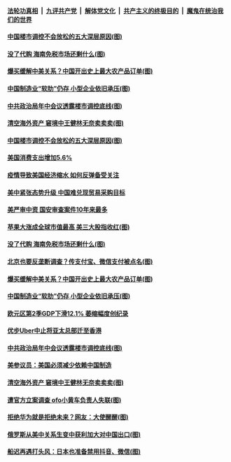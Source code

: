 

####  [法轮功真相](../../../../basic/blob/master/README.md?t=08020731) &nbsp;|&nbsp; [九评共产党](../../../../9ping.md/blob/master/README.md?t=08020731) &nbsp;|&nbsp; [解体党文化](../../../../jtdwh.md/blob/master/README.md?t=08020731)  &nbsp;|&nbsp; [共产主义的终极目的](../../../../gczydzjmd.md/blob/master/README.md?t=08020731) &nbsp;|&nbsp; [魔鬼在统治我们的世界](../../../../mgztzwmdsj.md/blob/master/README.md?t=08020731) 

#### [中国楼市调控不会放松的五大深层原因(图)](../pages/p5/941568.md?t=08020731) 

#### [没了代购 海南免税市场还剩什么(图)](../pages/p5/941511.md?t=08020731) 

#### [爆买缓解中美关系？中国开出史上最大农产品订单(图)](../pages/p5/941477.md?t=08020731) 

#### [中国制造业“软肋”仍存 小型企业依旧承压(图)](../pages/p5/941478.md?t=08020731) 

#### [中共政治局年中会议透露楼市调控底线(图)](../pages/p5/941462.md?t=08020731) 

#### [清空海外资产 窘境中王健林无奈卖卖卖(图)](../pages/p5/941443.md?t=08020731) 

#### [中国楼市调控不会放松的五大深层原因(图)](../pages/p5/941568.md?t=08020731) 

#### [美国消费支出增加5.6%](../pages/p5/941558.md?t=08020731) 

#### [疫情导致美国经济缩水 如何反弹备受关注](../pages/p5/941557.md?t=08020731) 

#### [美中紧张态势升级 中国难兑现贸易采购目标](../pages/p5/941556.md?t=08020731) 


#### [美严审中资 国安审查案件10年来最多](../pages/p5/941522.md?t=08020731) 

#### [苹果大涨成全球市值最高 美三大股指收红(图)](../pages/p5/941521.md?t=08020731) 

#### [没了代购 海南免税市场还剩什么(图)](../pages/p5/941511.md?t=08020731) 

#### [北京也要反垄断调查？传支付宝、微信支付被点名(图)](../pages/p5/941503.md?t=08020731) 

#### [爆买缓解中美关系？中国开出史上最大农产品订单(图)](../pages/p5/941477.md?t=08020731) 

#### [中国制造业“软肋”仍存 小型企业依旧承压(图)](../pages/p5/941478.md?t=08020731) 

#### [欧元区第2季GDP下滑12.1% 萎缩幅度创纪录](../pages/p5/941472.md?t=08020731) 

#### [优步Uber中止将亚太总部迁至香港](../pages/p5/941471.md?t=08020731) 

#### [中共政治局年中会议透露楼市调控底线(图)](../pages/p5/941462.md?t=08020731) 

#### [美参议员：美国必须减少依赖中国制造](../pages/p5/941453.md?t=08020731) 

#### [清空海外资产 窘境中王健林无奈卖卖卖(图)](../pages/p5/941443.md?t=08020731) 

#### [遭官方立案调查 ofo小黄车负责人失联(图)](../pages/p5/941434.md?t=08020731) 

#### [拒绝华为就是拒绝未来？网友：大使醒醒(图)](../pages/p5/941404.md?t=08020731) 

#### [俄罗斯从美中关系生变中获利加大对中国出口(图)](../pages/p5/941395.md?t=08020731) 

#### [船迟再遇打头风：日本也准备禁用抖音、微信(图)](../pages/p5/941387.md?t=08020731) 


